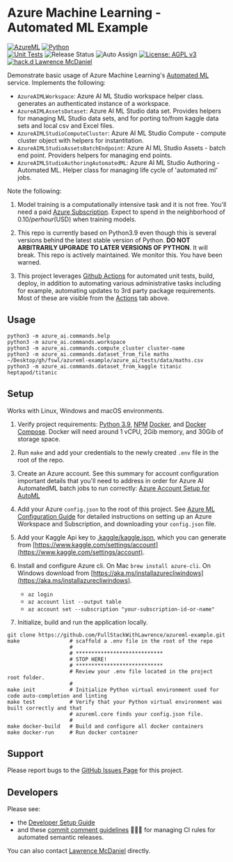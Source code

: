 # Azure Machine Learning - Automated ML Example

[![AzureML](https://a11ybadges.com/badge?logo=microsoft)](https://azure.microsoft.com/en-us/products/machine-learning/)
[![Python](https://a11ybadges.com/badge?logo=python)](https://www.python.org/)<br>
[![Unit Tests](https://github.com/FullStackWithLawrence/azureml-example/actions/workflows/test.yml/badge.svg?branch=main)](https://github.com/FullStackWithLawrence/azureml-example/actions/workflows/test.yml)
![Release Status](https://github.com/FullStackWithLawrence/azureml-example/actions/workflows/release.yml/badge.svg?branch=main)
![Auto Assign](https://github.com/FullStackWithLawrence/azureml-example/actions/workflows/auto-assign.yml/badge.svg)
[![License: AGPL v3](https://img.shields.io/badge/License-AGPL_v3-blue.svg)](https://www.gnu.org/licenses/agpl-3.0)
[![hack.d Lawrence McDaniel](https://img.shields.io/badge/hack.d-Lawrence%20McDaniel-orange.svg)](https://lawrencemcdaniel.com)

Demonstrate basic usage of Azure Machine Learning's [Automated ML](https://azure.microsoft.com/en-us/solutions/automated-machine-learning) service. Implements the following:

- `AzureAIMLWorkspace`: Azure AI ML Studio workspace helper class. generates an authenticated instance of a workspace.
- `AzureAIMLAssetsDataset`: Azure AI ML Studio data set. Provides helpers for managing ML Studio data sets, and for porting to/from kaggle data sets and local csv and Excel files.
- `AzureAIMLStudioComputeCluster`: Azure AI ML Studio Compute - compute cluster object with helpers for instantitation.
- `AzureAIMLStudioAssetsBatchEndpoint`: Azure AI ML Studio Assets - batch end point. Providers helpers for managing end points.
- `AzureAIMLStudioAuthoringAutomatedML`: Azure AI ML Studio Authoring - Automated ML. Helper class for managing life cycle of 'automated ml' jobs.

Note the following:

1. Model training is a computationally intensive task and it is not free. You'll need a paid [Azure Subscription](https://azure.microsoft.com/en-us/pricing/purchase-options/azure-account). Expect to spend in the neighborhood of $0.10/per hour ($USD) when training models.

2. This repo is currently based on Python3.9 even though this is several versions behind the latest stable version of Python. **DO NOT ARBITRARILY UPGRADE TO LATER VERSIONS OF PYTHON**. It will break. This repo is actively maintained. We monitor this. You have been warned.

3. This project leverages [Github Actions](https://github.com/features/actions) for automated unit tests, build, deploy, in addition to automating various administrative tasks including for example, automating updates to 3rd party package requirements. Most of these are visible from the [Actions](https://github.com/FullStackWithLawrence/azureml-example/actions) tab above.

## Usage

```console
python3 -m azure_ai.commands.help
python3 -m azure_ai.commands.workspace
python3 -m azure_ai.commands.compute_cluster cluster-name
python3 -m azure_ai.commands.dataset_from_file maths ~/Desktop/gh/fswl/azureml-example/azure_ai/tests/data/maths.csv
python3 -m azure_ai.commands.dataset_from_kaggle titanic heptapod/titanic
```

## Setup

Works with Linux, Windows and macOS environments.

1. Verify project requirements: [Python 3.9](https://www.python.org/), [NPM](https://www.npmjs.com/) [Docker](https://www.docker.com/products/docker-desktop/), and [Docker Compose](https://docs.docker.com/compose/install/). Docker will need around 1 vCPU, 2Gib memory, and 30Gib of storage space.

2. Run `make` and add your credentials to the newly created `.env` file in the root of the repo.

3. Create an Azure account. See this summary for account configuration important details that you'll need to address in order for Azure AI AutomatedML batch jobs to run correctly: [Azure Account Setup for AutoML](./docs/AZURE_ACCOUNT_SETUP.md)

4. Add your Azure `config.json` to the root of this project. See [Azure ML Configuration Guide](./docs/AZURE_ML_CONFIG.md) for detailed instructions on setting up an Azure Workspace and Subscription, and downloading your `config.json` file.

5. Add your Kaggle Api key to [.kaggle/kaggle.json](./.kaggle/kaggle.json), which you can generate from [https://www.kaggle.com/settings/account](https://www.kaggle.com/settings/account).

6. Install and configure Azure cli. On Mac `brew install azure-cli`. On Windows download from [https://aka.ms/installazurecliwindows](https://aka.ms/installazurecliwindows).

   - `az login`
   - `az account list --output table`
   - `az account set --subscription "your-subscription-id-or-name"`

7. Initialize, build and run the application locally.

```console
git clone https://github.com/FullStackWithLawrence/azureml-example.git
make                # scaffold a .env file in the root of the repo
                    #
                    # ****************************
                    # STOP HERE!
                    # ****************************
                    # Review your .env file located in the project root folder.
                    #
make init           # Initialize Python virtual environment used for code auto-completion and linting
make test           # Verify that your Python virtual environment was built correctly and that
                    # azureml.core finds your config.json file.
                    #
make docker-build   # Build and configure all docker containers
make docker-run     # Run docker container
```

## Support

Please report bugs to the [GitHub Issues Page](https://github.com/FullStackWithLawrence/azureml-example/issues) for this project.

## Developers

Please see:

- the [Developer Setup Guide](./docs/CONTRIBUTING.md)
- and these [commit comment guidelines](./docs/SEMANTIC_VERSIONING.md) 😬😬😬 for managing CI rules for automated semantic releases.

You can also contact [Lawrence McDaniel](https://lawrencemcdaniel.com/contact) directly.

